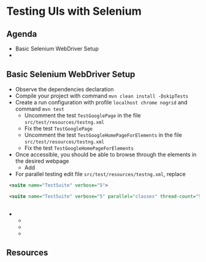 # Testing UIs with Selenium

## Agenda 

* Basic Selenium WebDriver Setup 
*  

## Basic Selenium WebDriver Setup 

* Observe the dependencies declaration 
* Compile your project with command `mvn clean install -DskipTests`
* Create a run configuration with profile  `localhost chrome nogrid` and command `mvn test`
    * Uncomment the test `TestGooglePage` in the file  `src/test/resources/testng.xml`
    * Fix the test `TestGooglePage`
    * Uncomment the test `TestGoogleHomePageForElements` in the file  `src/test/resources/testng.xml`
    * Fix the test `TestGoogleHomePageForElements`
* Once accessible, you should be able to browse through the elements in the desired webpage 
   * Add 
* For parallel testing edit file `src/test/resources/testng.xml`, replace 
```xml
 <suite name="TestSuite" verbose="5">
```
```xml
 <suite name="TestSuite" verbose="5" parallel="classes" thread-count="5">
```
## 

* 
    * 
    * 
    * 

## Resources
